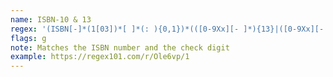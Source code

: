```yaml
---
name: ISBN-10 & 13
regex: '(ISBN[-]*(1[03])*[ ]*(: ){0,1})*(([0-9Xx][- ]*){13}|([0-9Xx][- ]*){10})'
flags: g
note: Matches the ISBN number and the check digit
example: https://regex101.com/r/Ole6vp/1
---
```

